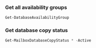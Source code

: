 ### Get all availability groups

```powershell
Get-DatabaseAvailabilityGroup
```

### Get database copy status

```powershell
Get-MailboxDatabaseCopyStatus * -Active
```